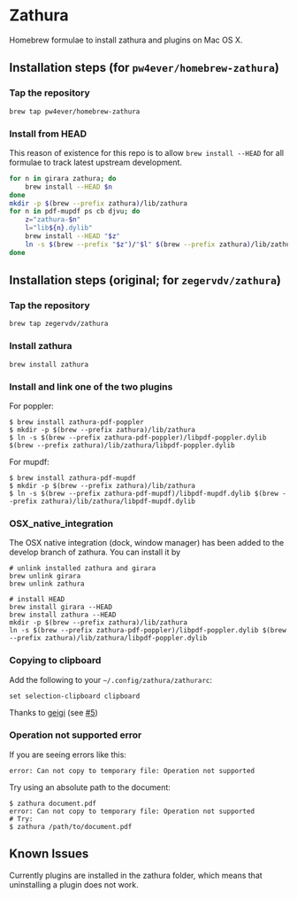 # Zathura

Homebrew formulae to install zathura and plugins on Mac OS X.

## Installation steps (for `pw4ever/homebrew-zathura`)

### Tap the repository
```
brew tap pw4ever/homebrew-zathura
```

### Install from HEAD
This reason of existence for this repo is to allow `brew install --HEAD` for all formulae to track latest upstream development.

```sh
for n in girara zathura; do
    brew install --HEAD $n
done
mkdir -p $(brew --prefix zathura)/lib/zathura
for n in pdf-mupdf ps cb djvu; do
    z="zathura-$n"
    l="lib${n}.dylib"
    brew install --HEAD "$z"
    ln -s $(brew --prefix "$z")/"$l" $(brew --prefix zathura)/lib/zathura/"$l"
done
```

## Installation steps (original; for `zegervdv/zathura`)

### Tap the repository
```
brew tap zegervdv/zathura
```

### Install zathura
```
brew install zathura
```

### Install and link one of the two plugins

For poppler:
```
$ brew install zathura-pdf-poppler
$ mkdir -p $(brew --prefix zathura)/lib/zathura
$ ln -s $(brew --prefix zathura-pdf-poppler)/libpdf-poppler.dylib $(brew --prefix zathura)/lib/zathura/libpdf-poppler.dylib
```

For mupdf:
```
$ brew install zathura-pdf-mupdf
$ mkdir -p $(brew --prefix zathura)/lib/zathura
$ ln -s $(brew --prefix zathura-pdf-mupdf)/libpdf-mupdf.dylib $(brew --prefix zathura)/lib/zathura/libpdf-mupdf.dylib
```

### OSX_native_integration

The OSX native integration (dock, window manager) has been added to the develop branch of zathura.
You can install it by
```
# unlink installed zathura and girara
brew unlink girara
brew unlink zathura

# install HEAD
brew install girara --HEAD
brew install zathura --HEAD
mkdir -p $(brew --prefix zathura)/lib/zathura
ln -s $(brew --prefix zathura-pdf-poppler)/libpdf-poppler.dylib $(brew --prefix zathura)/lib/zathura/libpdf-poppler.dylib
```

### Copying to clipboard
Add the following to your `~/.config/zathura/zathurarc`:
```
set selection-clipboard clipboard
```
Thanks to [geigi](https://github.com/geigi) (see [#5](https://github.com/zegervdv/homebrew-zathura/issues/5))

### Operation not supported error

If you are seeing errors like this:
```
error: Can not copy to temporary file: Operation not supported
```

Try using an absolute path to the document:
```
$ zathura document.pdf
error: Can not copy to temporary file: Operation not supported
# Try:
$ zathura /path/to/document.pdf

```

## Known Issues
Currently plugins are installed in the zathura folder, which means that uninstalling
a plugin does not work.
